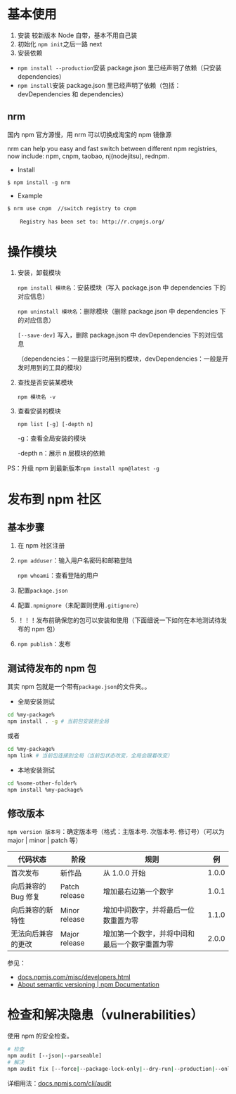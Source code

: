 # 基本使用

1.  安装
    较新版本 Node 自带，基本不用自己装
2.  初始化
    `npm init`之后一路 next
3.  安装依赖

-   `npm install --production`安装 package.json 里已经声明了依赖（只安装 dependencies）
-   `npm install`安装 package.json 里已经声明了依赖（包括：devDependencies 和 dependencies）

## nrm

国内 npm 官方源慢，用 nrm 可以切换成淘宝的 npm 镜像源 

nrm can help you easy and fast switch between different npm registries, now include: npm, cnpm, taobao, nj(nodejitsu), rednpm.

-   Install

`$ npm install -g nrm`

-   Example

```bash
$ nrm use cnpm  //switch registry to cnpm
 
    Registry has been set to: http://r.cnpmjs.org/
```

# 操作模块

1.  安装，卸载模块 

    `npm install 模块名`：安装模块（写入 package.json 中 dependencies 下的对应信息）

    `npm uninstall 模块名`：删除模块（删除 package.json 中 dependencies 下的对应信息）

    `[--save-dev]` 写入，删除 package.json 中 devDependencies 下的对应信息

    （dependencies：一般是运行时用到的模块，devDependencies：一般是开发时用到的工具的模块）
2.  查找是否安装某模块 

    `npm 模块名 -v`
3.  查看安装的模块 

    `npm list [-g] [-depth n]`

    \-g：查看全局安装的模块 

    \-depth n：展示 n 层模块的依赖

PS：升级 npm 到最新版本`npm install npm@latest -g`

# 发布到 npm 社区

## 基本步骤

1.  在 npm 社区注册
2.  `npm adduser`：输入用户名密码和邮箱登陆 

    `npm whoami`：查看登陆的用户
3.  配置`package.json`
4.  配置`.npmignore`（未配置则使用`.gitignore`）
5.  ！！！发布前确保您的包可以安装和使用（下面细说一下如何在本地测试待发布的 npm 包）
6.  `npm publish`：发布

## 测试待发布的 npm 包

其实 npm 包就是一个带有`package.json`的文件夹。。

-   全局安装测试

```bash
cd %my-package%
npm install . -g # 当前包安装到全局
```

或者

```bash
cd %my-package%
npm link # 当前包连接到全局（当前包状态改变，全局会跟着改变）
```

-   本地安装测试

```bash
cd %some-other-folder%
npm install %my-package%
```

## 修改版本

`npm version 版本号`：确定版本号（格式：主版本号. 次版本号. 修订号）（可以为 major | minor | patch 等）

| 代码状态         | 阶段            | 规则                      | 例     |
| ------------ | ------------- | ----------------------- | ----- |
| 首次发布         | 新作品           | 从 1.0.0 开始              | 1.0.0 |
| 向后兼容的 Bug 修复 | Patch release | 增加最右边第一个数字              | 1.0.1 |
| 向后兼容的新特性     | Minor release | 增加中间数字，并将最后一位数重置为零      | 1.1.0 |
| 无法向后兼容的更改    | Major release | 增加第一个数字，并将中间和最后一个数字重置为零 | 2.0.0 |

参见：

-   [docs.npmjs.com/misc/developers.html](https://docs.npmjs.com/misc/developers.html)
-   [About semantic versioning | npm Documentation](https://docs.npmjs.com/about-semantic-versioning#incrementing-semantic-versions-in-published-packages)

# 检查和解决隐患（vulnerabilities）

使用 npm 的安全检查。

```bash
# 检查
npm audit [--json|--parseable]
# 解决
npm audit fix [--force|--package-lock-only|--dry-run|--production|--only=dev]
```

详细用法：[docs.npmjs.com/cli/audit](https://docs.npmjs.com/cli/audit)

